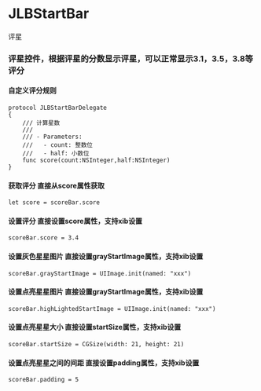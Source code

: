 # JLBStartBar
评星
### 评星控件，根据评星的分数显示评星，可以正常显示3.1，3.5，3.8等评分

#### 自定义评分规则
```
protocol JLBStartBarDelegate
{
    /// 计算星数
    ///
    /// - Parameters:
    ///   - count: 整数位
    ///   - half: 小数位
    func score(count:NSInteger,half:NSInteger)
}
```

#### 获取评分 直接从score属性获取
```
let score = scoreBar.score
```

#### 设置评分 直接设置score属性，支持xib设置
```
scoreBar.score = 3.4
```
#### 设置灰色星星图片 直接设置grayStartImage属性，支持xib设置
```
scoreBar.grayStartImage = UIImage.init(named: "xxx")
```
#### 设置点亮星星图片 直接设置grayStartImage属性，支持xib设置
```
scoreBar.highLightedStartImage = UIImage.init(named: "xxx")
```
#### 设置点亮星星大小 直接设置startSize属性，支持xib设置
```
scoreBar.startSize = CGSize(width: 21, height: 21)
```
#### 设置点亮星星之间的间距 直接设置padding属性，支持xib设置
```
scoreBar.padding = 5
```


